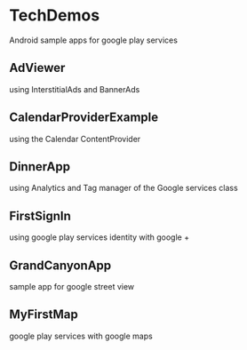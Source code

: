 # TechDemos
Android sample apps for google play services
## AdViewer
using InterstitialAds and BannerAds
## CalendarProviderExample
using the Calendar ContentProvider
## DinnerApp
using Analytics and Tag manager of the Google services class
## FirstSignIn 
using google play services identity with google +
## GrandCanyonApp
sample app for google street view
## MyFirstMap
google play services with google maps

